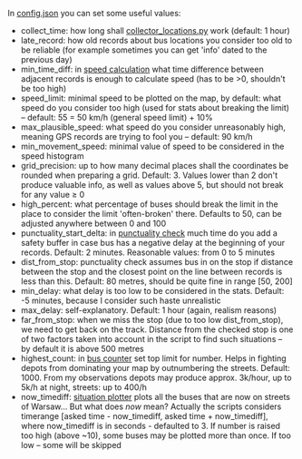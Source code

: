 In [config.json](config.json) you can set some useful values:
- collect_time: how long shall [collector_locations.py](collector_locations.py) work (default: 1 hour)
- late_record: how old records about bus locations you consider too old to be reliable (for example sometimes you can get 'info' dated to the previous day)
- min_time_diff: in [speed calculation](analiser_speed.py) what time difference between adjacent records is enough to calculate speed (has to be >0, shouldn't be too high)
- speed_limit: minimal speed to be plotted on the map, by default: what speed do you consider too high (used for stats about breaking the limit)
– default: 55 = 50 km/h (general speed limit) + 10%
- max_plausible_speed: what speed do you consider unreasonably high, meaning GPS records are trying to fool you – default: 90 km/h
- min_movement_speed: minimal value of speed to be considered in the speed histogram
- grid_precision: up to how many decimal places shall the coordinates be rounded when preparing a grid.
Default: 3. Values lower than 2 don't produce valuable info, as well as values above 5, but should not
break for any value ≥ 0
- high_percent: what percentage of buses should break the limit in the place to consider the limit 'often-broken' there.
Defaults to 50, can be adjusted anywhere between 0 and 100
- punctuality_start_delta: in [punctuality check](analiser_time.py) much time do you add a safety buffer in case bus has a negative delay at the beginning of your records.
Default: 2 minutes. Reasonable values: from 0 to 5 minutes
- dist_from_stop: punctuality check assumes bus in on the stop if distance between the stop and the closest point
on the line between records is less than this. Default: 80 metres, should be quite fine in range [50, 200]
- min_delay: what delay is too low to be considered in the stats. Default: -5 minutes, because I consider such haste unrealistic
- max_delay: self-explanatory. Default: 1 hour (again, realism reasons)
- far_from_stop: when we miss the stop (due to too low dist_from_stop), we need to get back on the track. 
Distance from the checked stop is one of two factors taken into account in the script to find such situations – by default it is above 500 metres
- highest_count: in [bus counter](analiser_count.py) set top limit for number. Helps in fighting depots
from dominating your map by outnumbering the streets. Default: 1000.
From my observations depots may produce approx. 3k/hour, up to 5k/h at night, streets: up to 400/h
- now_timediff: [situation plotter](analiser_moment.py) plots all the buses that are now on streets of Warsaw... But what does _now_ mean?
Actually the scripts considers timerange [asked time - now_timediff, asked time + now_timediff], where now_timediff is in seconds - defaulted to 3.
If number is raised too high (above ~10), some buses may be plotted more than once. If too low – some will be skipped
